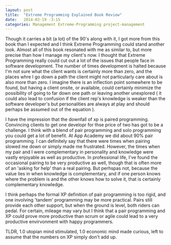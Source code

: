 ```yaml
---
layout: post
title:  "Extreme Programming Explained Book Review"
date:   2014-03-19 -3:15
categories: Management Extreme-Programming project-management
---
```

 Though it carries a bit (a lot) of the 90's along with it, I got more from this book than I expected and I think Extreme Programming could stand another look.
 Almost all of this book resonated with me as similar to, but more precise than how I manage my client's now. I thought that Extreme Programming really could cut out a lot of the issues that people face in software development. The number of times development is halted because I'm not sure what the client wants is certainly more than zero, and the places whre I go down a path the client might not particularly care about is also more than zero. I imagine there is an inflection point somewhere to be found, but having a client onsite, or available, could certainly minimize the possibility of going to far down one path or leaving another unexplored ( it could also lead to confusion if the client rep's knowledge is weaker than the software developer's but personalities are always at play and should perhaps be assumed out of the equation ). 

 I have the impression that the downfall of xp is paired programming. Convincing clients to get one developr for thse price of two has got to be a challenge. I think with a blend of pair programming and solo programming you could get a lot of benefit. At App Academy we did about 90% pair programming. I can definitely say that there were times when pairing slowed me down or simply made me frustrated. However, the times when my pair and I were complementary in personality and knowledge were vastly enjoyable as well as productive.
In professional life, I've found the occasional pairing to be very productive as well, though that is often more of an 'asking for help' than a real pairing. But perhspas not, because the value lies in when knowledge is complementary, and if one person knows where the problem is and the other knows how to solve it, that is certainly complementary knowledge. 

I think perhaps the formal XP definition of pair programming is too rigid, and one involving 'tandem' programming may be more practical. Pairs still provide each other support, but when the ground is level, both riders can pedal. For certain, mileage may vary but I think that a pair programming and XP could prove more productive than scrum or agile could lead to a very productive envirvonment with happy programmers.

TLDR, 1.0 utopian mind stimulated, 1.0 economic mind made curious, left to assume that the numbers on XP simply don't add up.
